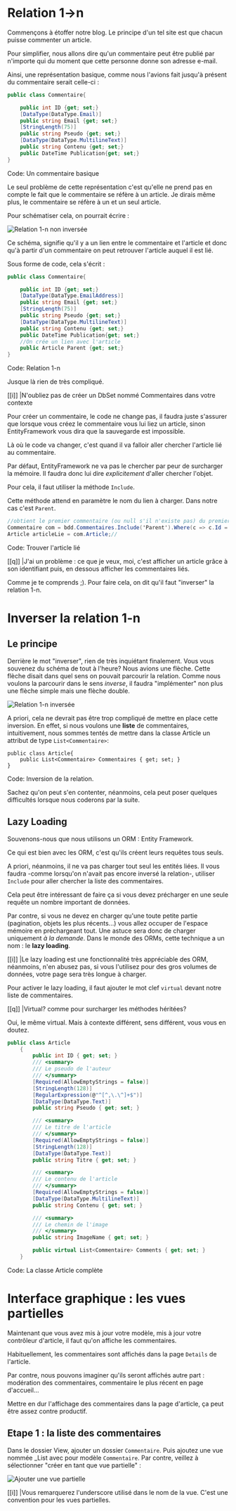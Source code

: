 # Relation 1->n

Commençons à étoffer notre blog. Le principe d'un tel site est que chacun puisse commenter un article.

Pour simplifier, nous allons dire qu'un commentaire peut être publié par n'importe qui du moment que cette personne donne son adresse e-mail.

Ainsi, une représentation basique, comme nous l'avions fait jusqu'à présent du commentaire serait celle-ci :

```csharp
public class Commentaire{

    public int ID {get; set;}
    [DataType(DataType.Email)]
    public string Email {get; set;}
    [StringLength(75)]
    public string Pseudo {get; set;}
    [DataType(DataType.MultilineText)]
    public string Contenu {get; set;}
    public DateTime Publication{get; set;}
}
```
Code: Un commentaire basique

Le seul problème de cette représentation c'est qu'elle ne prend pas en compte le fait que le commentaire se réfère à un article. Je dirais même plus, le commentaire se réfère à un et un seul article.

Pour schématiser cela, on pourrait écrire : 

![Relation 1-n non inversée](/media/galleries/304/36a78c61-5aba-47b0-9fa2-610ab519b80b.png.960x960_q85.jpg)

Ce schéma, signifie qu'il y a un lien entre le commentaire et l'article et donc qu'à partir d'un commentaire on peut retrouver l'article auquel il est lié.

Sous forme de code, cela s'écrit : 

```csharp
public class Commentaire{

    public int ID {get; set;}
    [DataType(DataType.EmailAddress)]
    public string Email {get; set;}
    [StringLength(75)]
    public string Pseudo {get; set;}
    [DataType(DataType.MultilineText)]
    public string Contenu {get; set;}
    public DateTime Publication{get; set;}
    //On crée un lien avec l'article
    public Article Parent {get; set;}
}
```
Code: Relation 1-n

Jusque là rien de très compliqué.

[[i]]
|N'oubliez pas de créer un DbSet nommé Commentaires dans votre contexte

Pour créer un commentaire, le code ne change pas, il faudra juste s'assurer que lorsque vous créez le commentaire vous lui liez un article, sinon EntityFramework vous dira que la sauvegarde est impossible.

Là où le code va changer, c'est quand il va falloir aller chercher l'article lié au commentaire.

Par défaut, EntityFramework ne va pas le chercher par peur de surcharger la mémoire. Il faudra donc lui dire *explicitement* d'aller chercher l'objet.

Pour cela, il faut utiliser la méthode `Include`.

Cette méthode attend en paramètre le nom du lien à charger. Dans notre cas c'est `Parent`.

```csharp
//obtient le premier commentaire (ou null s'il n'existe pas) du premier article du blog
Commentaire com = bdd.Commentaires.Include('Parent').Where(c => c.Id = 1).FirstOrDefault();
Article articleLie = com.Article;//
```
Code: Trouver l'article lié

[[q]]
|J'ai un problème : ce que je veux, moi, c'est afficher un article grâce à son identifiant puis, en dessous afficher les commentaires liés.

Comme je te comprends ;). Pour faire cela, on dit qu'il faut "inverser" la relation 1-n.

# Inverser la relation 1-n

## Le principe

Derrière le mot "inverser", rien de très inquiétant finalement. Vous vous souvenez du schéma de tout à l'heure? Nous avions une flèche. Cette flèche disait dans quel sens on pouvait parcourir la relation. Comme nous voulons la parcourir dans le sens *inverse*, il faudra "implémenter" non plus une flèche simple mais une flèche double.

![Relation 1-n inversée](/media/galleries/304/e846acd6-7d9c-4d17-969a-d453776bc04f.png.960x960_q85.jpg)

A priori, cela ne devrait pas être trop compliqué de mettre en place cette inversion. En effet, si nous voulons une **liste** de commentaires, intuitivement, nous sommes tentés de mettre dans la classe Article un attribut de type `List<Commentaire>`:

```chsarp
public class Article{
    public List<Commentaire> Commentaires { get; set; }
}
```
Code: Inversion de la relation.

Sachez qu'on peut s'en contenter, néanmoins, cela peut poser quelques difficultés lorsque nous coderons par la suite.

## Lazy Loading

Souvenons-nous que nous utilisons un ORM : Entity Framework.

Ce qui est bien avec les ORM, c'est qu'ils créent leurs requêtes tous seuls. 

A priori, néanmoins, il ne va pas charger tout seul les entités liées. Il vous faudra -comme lorsqu'on n'avait pas encore inversé la relation-, utiliser `Include` pour aller chercher la liste des commentaires.

Cela peut être intéressant de faire ça si vous devez précharger en une seule requête un nombre important de données.

Par contre, si vous ne devez en charger qu'une toute petite partie (pagination, objets les plus récents...) vous allez occuper de l'espace mémoire en préchargeant tout. Une astuce sera donc de charger uniquement *à la demande*. Dans le monde des ORMs, cette technique a un nom : le **lazy loading**.

[[i]]
|Le lazy loading est une fonctionnalité très appréciable des ORM, néanmoins, n'en abusez pas, si vous l'utilisez pour des gros volumes de données, votre page sera très longue à charger.

Pour activer le lazy loading, il faut ajouter le mot clef `virtual` devant notre liste de commentaires.

[[q]]
|Virtual? comme pour surcharger les méthodes héritées?

Oui, le même virtual. Mais à contexte différent, sens différent, vous vous en doutez.

```csharp
public class Article
    {
        public int ID { get; set; }
        /// <summary>
        /// Le pseudo de l'auteur
        /// </summary>
        [Required(AllowEmptyStrings = false)]
        [StringLength(128)]
        [RegularExpression(@"^[^,\.\^]+$")]
        [DataType(DataType.Text)]
        public string Pseudo { get; set; }

        /// <summary>
        /// Le titre de l'article
        /// </summary>
        [Required(AllowEmptyStrings = false)]
        [StringLength(128)]
        [DataType(DataType.Text)]
        public string Titre { get; set; }

        /// <summary>
        /// Le contenu de l'article
        /// </summary>
        [Required(AllowEmptyStrings = false)]
        [DataType(DataType.MultilineText)]
        public string Contenu { get; set; }

        /// <summary>
        /// Le chemin de l'image
        /// </summary>
        public string ImageName { get; set; }

        public virtual List<Commentaire> Comments { get; set; }
    }
```
Code: La classe Article complète

# Interface graphique : les vues partielles

Maintenant que vous avez mis à jour votre modèle, mis à jour votre contrôleur d'article, il faut qu'on affiche les commentaires.

Habituellement, les commentaires sont affichés dans la page `Details` de l'article. 

Par contre, nous pouvons imaginer qu'ils seront affichés autre part : modération des commentaires, commentaire le plus récent en page d'accueil... 

Mettre en dur l'affichage des commentaires dans la page d'article, ça peut être assez contre productif.

## Etape 1 : la liste des commentaires

Dans le dossier View, ajouter un dossier `Commentaire`. Puis ajoutez une vue nommée _List avec pour modèle `Commentaire`. Par contre, veillez à sélectionner "créer en tant que vue partielle" :

![Ajouter une vue partielle](/media/galleries/304/0026e111-a186-450e-8bbe-1e81a4ba6f08.png.960x960_q85.png)

[[i]]
|Vous remarquerez l'underscore utilisé dans le nom de la vue. C'est une convention pour les vues partielles.